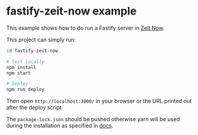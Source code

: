 # fastify-zeit-now example

This example shows how to do run a Fastify server in [Zeit Now](https://zeit.co/).

This project can simply run:

```sh
cd fastify-zeit-now

# Test locally
npm install
npm start

# Deploy
npm run deploy
```

Then open `http://localhost:3000/` in your browser or the URL printed out after the deploy script.

The `package-lock.json` should be pushed otherwise yarn will be used during the installation as
specified in [docs](https://zeit.co/docs/v2/advanced/builders/#node.js-dependencies).
